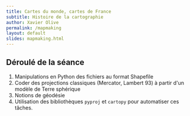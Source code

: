 ```yaml
---
title: Cartes du monde, cartes de France
subtitle: Histoire de la cartographie
author: Xavier Olive
permalink: /mapmaking
layout: default
slides: mapmaking.html
---
```


## Déroulé de la séance

1. Manipulations en Python des fichiers au format Shapefile
2. Coder des projections classiques (Mercator, Lambert 93) à partir d'un modèle de Terre sphérique
3. Notions de géodésie
4. Utilisation des bibliothèques `pyproj` et `cartopy` pour automatiser ces tâches.
